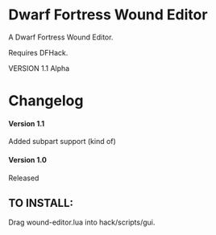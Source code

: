 # Dwarf Fortress Wound Editor
A Dwarf Fortress Wound Editor.

Requires DFHack.


VERSION 1.1 Alpha

# Changelog

#### Version 1.1
Added subpart support (kind of)


#### Version 1.0

Released


## TO INSTALL:
Drag wound-editor.lua into hack/scripts/gui.

